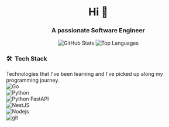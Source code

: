 <h1 align="center">Hi 👋</h1>
<h3 align="center">A passionate Software Engineer</h3>

<p align="center"> 
  <img src="https://github-readme-stats.vercel.app/api?username=skapar&show_icons=true&theme=radical" alt="GitHub Stats" /> 
  <img src="https://github-readme-stats.vercel.app/api/top-langs/?username=skapar&layout=compact&theme=radical" alt="Top Languages" /> 
</p>

<!--
**Skapar/Skapar** is a ✨ _special_ ✨ repository because its `README.md` (this file) appears on your GitHub profile.

Here are some ideas to get you started:

- 🔭 I’m currently working on ...
- 🌱 I’m currently learning ...
- 👯 I’m looking to collaborate on ...
- 🤔 I’m looking for help with ...
- 💬 Ask me about ...
- 📫 How to reach me: ...
- 😄 Pronouns: ...
- ⚡ Fun fact: ...
-->

### 🛠 &nbsp;Tech Stack
<p>
  Technologies that I've been learning and I've picked up along my programming journey. <br>
  <img alt="Go" src="https://img.shields.io/badge/-Go-00ADD8?style=flat-square&logo=Go&logoColor=white" /> <br>
  <img alt="Python" src="https://img.shields.io/badge/-Python-3776AB?style=flat-square&logo=Python&logoColor=white" /><br>
  <img alt="Python FastAPI" src="https://img.shields.io/badge/-FastAPI-009688?style=flat-square&logo=FastAPI&logoColor=white" /> <br>
  <img alt="NestJS" src="https://img.shields.io/badge/-NestJS-E0234E?style=flat-square&logo=NestJS&logoColor=white" /> <br>
  <img alt="Nodejs" src="https://img.shields.io/badge/-Nodejs-339933?style=flat-square&logo=Node.js&logoColor=white" /> <br>
  <img alt="git" src="https://img.shields.io/badge/-Git-F05032?style=flat-square&logo=git&logoColor=white" /> <br>
</p>
